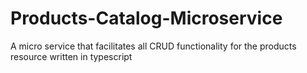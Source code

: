 # Products-Catalog-Microservice
A micro service that facilitates all CRUD functionality for the products resource written in typescript
